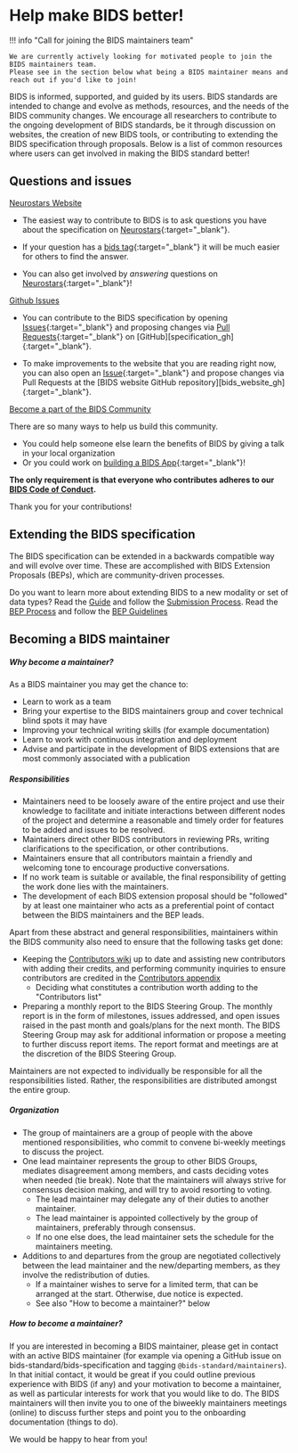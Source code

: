 # Help make BIDS better!

!!! info "Call for joining the BIDS maintainers team"

    We are currently actively looking for motivated people to join the BIDS maintainers team.
    Please see in the section below what being a BIDS maintainer means and reach out if you'd like to join!

BIDS is informed, supported, and guided by its users.
BIDS standards are intended to change and evolve as methods, resources,
and the needs of the BIDS community changes.
We encourage all researchers to contribute to the ongoing development of BIDS standards,
be it through discussion on websites, the creation of new BIDS tools,
or contributing to extending the BIDS specification through proposals.
Below is a list of common resources where users can get involved in making the BIDS standard better!

## Questions and issues

<u>Neurostars Website</u>

-   The easiest way to contribute to BIDS is to ask questions you have about the specification on
    [Neurostars](https://neurostars.org){:target="_blank"}.

-   If your question has a
    [bids tag](https://neurostars.org/search?q=tags%3Abids){:target="_blank"}
    it will be much easier for others to find the answer.

-   You can also get involved by _answering_ questions on
    [Neurostars](https://neurostars.org/search?q=tags%3Abids){:target="_blank"}!

<u>Github Issues</u>

-   You can contribute to the BIDS specification by opening
    [Issues](https://github.com/bids-standard/bids-specification/issues){:target="_blank"}
    and proposing changes via
    [Pull Requests](https://github.com/bids-standard/bids-specification/pulls){:target="_blank"}
    on
    [GitHub][specification_gh]{:target="_blank"}.

-   To make improvements to the website that you are reading right now, you can also open an
    [Issue](https://github.com/bids-standard/bids-website/issues){:target="_blank"}
    and propose changes via Pull Requests at the
    [BIDS website GitHub repository][bids_website_gh]{:target="_blank"}.

<u> Become a part of the BIDS Community </u>

There are so many ways to help us build this community.

-   You could help someone else learn the benefits of BIDS by giving a talk in your local organization
-   Or you could work on [building a BIDS App](https://bids.neuroimaging.io/tools/bids-apps.html){:target="_blank"}!

<b>The only requirement is that everyone who contributes adheres to our [BIDS Code of Conduct](./bids_github/CODE_OF_CONDUCT.md).</b>

Thank you for your contributions!

## Extending the BIDS specification

The BIDS specification can be extended in a backwards compatible way and will evolve over time.
These are accomplished with BIDS Extension Proposals (BEPs), which are community-driven processes.

Do you want to learn more about extending BIDS to a new modality or set of data types?
Read the [Guide](https://bids-extensions.readthedocs.io/en/latest/guide/)
and follow the [Submission Process](https://bids-extensions.readthedocs.io/en/latest/submission/).
Read the [BEP Process](../extensions/process.md)
and follow the [BEP Guidelines](../extensions/guidelines.md)

## Becoming a BIDS maintainer

##### Why become a maintainer?

As a BIDS maintainer you may get the chance to:

* Learn to work as a team
* Bring your expertise to the BIDS maintainers group and cover technical blind spots it may have
* Improving your technical writing skills (for example documentation)
* Learn to work with continuous integration and deployment
* Advise and participate in the development of BIDS extensions that are most commonly associated with a publication

##### Responsibilities

* Maintainers need to be loosely aware of the entire project
  and use their knowledge to facilitate and initiate interactions
  between different nodes of the project
  and determine a reasonable and timely order for features to be added and issues to be resolved.
* Maintainers direct other BIDS contributors in reviewing PRs,
  writing clarifications to the specification, or other contributions.
* Maintainers ensure that all contributors maintain a friendly and welcoming tone
  to encourage productive conversations.
* If no work team is suitable or available,
  the final responsibility of getting the work done lies with the maintainers.
* The development of each BIDS extension proposal should be "followed"
  by at least one maintainer who acts as a preferential point of contact
  between the BIDS maintainers and the BEP leads.

Apart from these abstract and general responsibilities,
maintainers within the BIDS community also need to ensure that the following tasks get done:

* Keeping the
  [Contributors wiki](https://github.com/bids-standard/bids-specification/wiki/Recent-Contributors)
  up to date and assisting new contributors with adding their credits,
  and performing community inquiries to ensure contributors are credited in the
  [Contributors appendix](https://bids-specification.readthedocs.io/en/stable/appendices/contributors.html)
    * Deciding what constitutes a contribution worth adding to the "Contributors list"
* Preparing a monthly report to the BIDS Steering Group.
  The monthly report is in the form of milestones, issues addressed,
  and open issues raised in the past month and goals/plans for the next month.
  The BIDS Steering Group may ask for additional information or propose a meeting to further discuss report items.
  The report format and meetings are at the discretion of the BIDS Steering Group.

Maintainers are not expected to individually be responsible for all the responsibilities listed.
Rather, the responsibilities are distributed amongst the entire group.

##### Organization

* The group of maintainers are a group of people with the above mentioned responsibilities,
  who commit to convene bi-weekly meetings to discuss the project.
* One lead maintainer represents the group to other BIDS Groups, mediates disagreement among members,
  and casts deciding votes when needed (tie break).
  Note that the maintainers will always strive for consensus decision making, and will try to avoid resorting to voting.
    * The lead maintainer may delegate any of their duties to another maintainer.
    * The lead maintainer is appointed collectively by the group of maintainers, preferably through consensus.
    * If no one else does, the lead maintainer sets the schedule for the maintainers meeting.
* Additions to and departures from the group are negotiated collectively between the lead maintainer
  and the new/departing members, as they involve the redistribution of duties.
    * If a maintainer wishes to serve for a limited term, that can be arranged at the start. Otherwise, due notice is expected.
    * See also "How to become a maintainer?" below

##### How to become a maintainer?

If you are interested in becoming a BIDS maintainer,
please get in contact with an active BIDS maintainer
(for example via opening a GitHub issue on bids-standard/bids-specification and tagging `@bids-standard/maintainers`).
In that initial contact, it would be great if you could outline previous experience with BIDS (if any)
and your motivation to become a maintainer, as well as particular interests for work that you would like to do.
The BIDS maintainers will then invite you to one of the biweekly maintainers meetings (online)
to discuss further steps and point you to the onboarding documentation (things to do).

We would be happy to hear from you!
